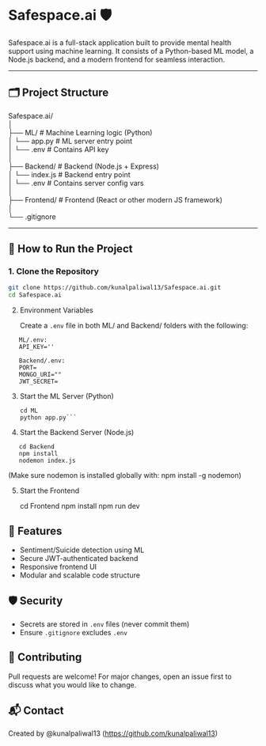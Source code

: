 # Safespace.ai 🛡️

Safespace.ai is a full-stack application built to provide mental health support using machine learning. It consists of a Python-based ML model, a Node.js backend, and a modern frontend for seamless interaction.

---

## 🗂️ Project Structure
Safespace.ai/<br>
│<br>
├── ML/ # Machine Learning logic (Python)<br>
│ └── app.py # ML server entry point<br>
│ └── .env # Contains API key<br>
│<br>
├── Backend/ # Backend (Node.js + Express)<br>
│ └── index.js # Backend entry point<br>
│ └── .env # Contains server config vars<br>
│<br>
├── Frontend/ # Frontend (React or other modern JS framework)<br>
│<br>
└── .gitignore<br>

---

## 🚀 How to Run the Project

### 1. Clone the Repository
```bash
git clone https://github.com/kunalpaliwal13/Safespace.ai.git
cd Safespace.ai
```
2. Environment Variables

   Create a `.env` file in both ML/ and Backend/ folders with the following:
```
   ML/.env:
   API_KEY=''
```
```
   Backend/.env:
   PORT=
   MONGO_URI=""
   JWT_SECRET=
```

3. Start the ML Server (Python)

   ```
   cd ML
   python app.py```

4. Start the Backend Server (Node.js)
```
   cd Backend
   npm install
   nodemon index.js
```
   (Make sure nodemon is installed globally with: npm install -g nodemon)

5. Start the Frontend

   cd Frontend
   npm install
   npm run dev

## 🧠 Features

- Sentiment/Suicide detection using ML
- Secure JWT-authenticated backend
- Responsive frontend UI
- Modular and scalable code structure

## 🛡️ Security

- Secrets are stored in `.env` files (never commit them)
- Ensure `.gitignore` excludes `.env`

## 🤝 Contributing

Pull requests are welcome! For major changes, open an issue first to discuss what you would like to change.

## 📬 Contact

Created by @kunalpaliwal13 (https://github.com/kunalpaliwal13)
